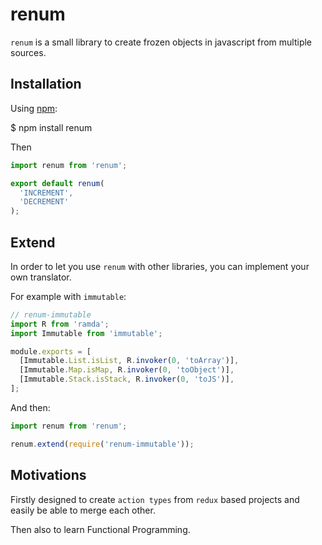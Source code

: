 # renum

`renum` is a small library to create frozen objects in javascript from multiple sources.

## Installation

Using [npm](https://www.npmjs.org/):

  $ npm install renum

Then

```js
import renum from 'renum';

export default renum(
  'INCREMENT',
  'DECREMENT'
);
```

## Extend

In order to let you use `renum` with other libraries, you can implement your own translator.

For example with `immutable`:

```js
// renum-immutable
import R from 'ramda';
import Immutable from 'immutable';

module.exports = [
  [Immutable.List.isList, R.invoker(0, 'toArray')],
  [Immutable.Map.isMap, R.invoker(0, 'toObject')],
  [Immutable.Stack.isStack, R.invoker(0, 'toJS')],
];
```

And then:

```js
import renum from 'renum';

renum.extend(require('renum-immutable'));
```

## Motivations

Firstly designed to create `action types` from `redux` based projects and easily be able to merge each other.

Then also to learn Functional Programming.

